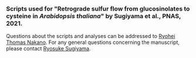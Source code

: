 ### Scripts used for "Retrograde sulfur flow from glucosinolates to cysteine in _Arabidopsis thaliana_" by Sugiyama et al., PNAS, 2021.
Questions about the scripts and analyses can be addressed to [Ryohei Thomas Nakano](mailto:nakano@mpipz.mpg.de). For any general questions concerning the manuscript, please contact [Ryosuke Sugiyama](mailto:phars@nus.edu.sg).
